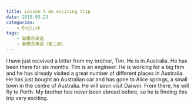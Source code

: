```yaml
---
title: Lesson 4 An exciting trip
date: 2018.03.23
categories: 
    - English
tags:
    - 新概念英语
    - 新概念英语（第二册）
---
```

I have just received a letter from my brother, Tim. He is in Australia. He has been there for six months. Tim is an engineer. 
He is working for a big firm and he has already visited a great number of different places in Australia. He has just bought an Australian car and has gone to Alice springs, a small town in the centre of Australia. He will soon visit Darwin. From there, he will fly to Perth. My brother has never been abroad before, so he is finding this trip very exciting. 